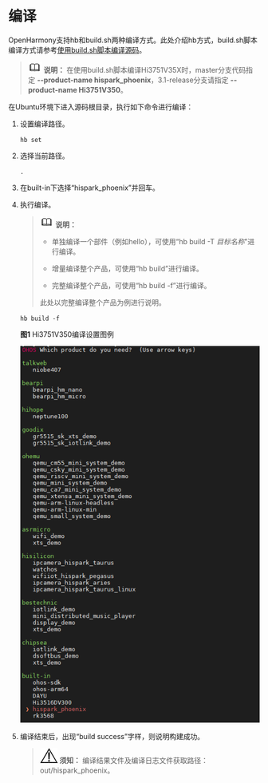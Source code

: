 # 编译


OpenHarmony支持hb和build.sh两种编译方式。此处介绍hb方式，build.sh脚本编译方式请参考[使用build.sh脚本编译源码][standard-reference]。

   > ![icon-note.gif](public_sys-resources/icon-note.gif) **说明：**
   > 在使用build.sh脚本编译Hi3751V35X时，master分支代码指定 <b>--product-name hispark_phoenix</b>，3.1-release分支请指定 <b>--product-name Hi3751V350</b>。

在Ubuntu环境下进入源码根目录，执行如下命令进行编译：


1. 设置编译路径。
     
   ```
   hb set
   ```

2. 选择当前路径。
     
   ```
   .
   ```

3. 在built-in下选择“hispark_phoenix”并回车。

4. 执行编译。

   > ![icon-note.gif](public_sys-resources/icon-note.gif) **说明：**
   > - 单独编译一个部件（例如hello），可使用“hb build -T _目标名称_”进行编译。
   > 
   > - 增量编译整个产品，可使用“hb build”进行编译。
   > 
   > - 完整编译整个产品，可使用“hb build -f”进行编译。
   > 
   > 此处以完整编译整个产品为例进行说明。

     
   ```
   hb build -f
   ```

     
     **图1** Hi3751V350编译设置图例

     ![zn-cn_image_20220429102934](figures/zn-cn_image_20220429102934.png)

5. 编译结束后，出现“build success”字样，则说明构建成功。

   > ![icon-notice.gif](public_sys-resources/icon-notice.gif) **须知：**
   > 编译结果文件及编译日志文件获取路径：out/hispark_phoenix。

[standard-reference]: https://gitee.com/openharmony/docs/blob/master/zh-cn/device-dev/quick-start/quickstart-pkg-common-build.md
